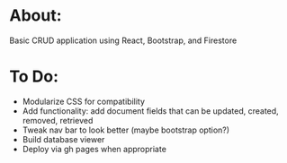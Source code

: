 # About:
Basic CRUD application using React, Bootstrap, and Firestore 

# To Do:
- Modularize CSS for compatibility
- Add functionality: add document fields that can be updated, created, removed, retrieved
- Tweak nav bar to look better (maybe bootstrap option?)
- Build database viewer
- Deploy via gh pages when appropriate
